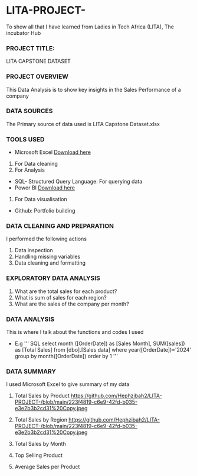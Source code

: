 # LITA-PROJECT-
To show all that I have learned from Ladies in Tech Africa (LITA), The incubator Hub 

### PROJECT TITLE:
LITA CAPSTONE DATASET

### PROJECT OVERVIEW
This Data Analysis is to show key insights in the Sales Performance of a company

### DATA SOURCES
The Primary source of data used is LITA Capstone Dataset.xlsx

### TOOLS USED
- Microsoft Excel [Download here](www.micosoft.com)
1. For Data cleaning
2. For Analysis
- SQL- Structured Query Language: For querying data
- Power BI [Download here](www.microsoft.com)
1. For Data visualisation
- Github: Portfolio building

### DATA CLEANING AND PREPARATION
I performed the following actions
1. Data inspection
2. Handling missing variables
3. Data cleaning and formatting

### EXPLORATORY DATA ANALYSIS
1. What are the total sales for each product?
2. What is sum of sales for each region?
3. What are the sales of the company per month?

### DATA ANALYSIS
 This is where I talk about the functions and codes I used
 - E.g
  '''  SQL
select month ([OrderDate]) as [Sales Month],
       SUM([sales]) as [Total Sales]
	   from [dbo].[Sales data]
	   where year([OrderDate])='2024'
	   group by month([OrderDate])
	   order by 1
''' 

### DATA SUMMARY
 I used Microsoft Excel to give summary of my data
 1. Total Sales by Product
 https://github.com/Hephzibah2/LITA-PROJECT-/blob/main/223f4819-c6e9-42fd-b035-e3e2b3b2cd31%20Copy.jpeg

2. Total Sales by Region
   https://github.com/Hephzibah2/LITA-PROJECT-/blob/main/223f4819-c6e9-42fd-b035-e3e2b3b2cd31%20Copy.jpeg

3. Total Sales by Month
4. Top Selling Product
5. Average Sales per Product
